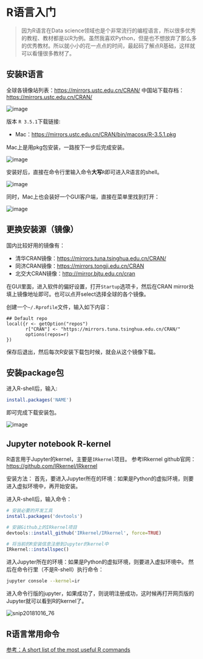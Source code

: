 # R语言入门

> 因为R语言在Data science领域也是个非常流行的编程语言，所以很多优秀的教程、教材都是以R为例。虽然我喜欢Python，但是也不想放弃了那么多的优秀教材。所以就小小的花一点点的时间，最起码了解点R基础，这样就可以看懂很多教材了。

## 安装R语言

全球各镜像站列表：https://mirrors.ustc.edu.cn/CRAN/
中国站下载存档：https://mirrors.ustc.edu.cn/CRAN/

![image](https://user-images.githubusercontent.com/14041622/47010100-afc0f180-d170-11e8-8475-2b98cdc9e40e.png)


版本 `R 3.5.1`下载链接:
- Mac：https://mirrors.ustc.edu.cn/CRAN/bin/macosx/R-3.5.1.pkg

Mac上是用pkg包安装，一路按下一步后完成安装。

![image](https://user-images.githubusercontent.com/14041622/47010257-0e866b00-d171-11e8-96d8-10f670ee7447.png)

安装好后，直接在命令行里输入命令**大写**`R`即可进入R语言的shell。

![image](https://user-images.githubusercontent.com/14041622/47010209-f1519c80-d170-11e8-937e-4ec5fd8dd588.png)

同时，Mac上也会装好一个GUI客户端，直接在菜单里找到打开：

![image](https://user-images.githubusercontent.com/14041622/47010378-5f965f00-d171-11e8-8663-5054fe800573.png)


## 更换安装源（镜像）
国内比较好用的镜像有：
- 清华CRAN镜像：https://mirrors.tuna.tsinghua.edu.cn/CRAN/
- 同济CRAN镜像：https://mirrors.tongji.edu.cn/CRAN
- 北交大CRAN镜像：http://mirror.bjtu.edu.cn/cran

在GUI里面，进入软件的偏好设置，打开`Startup`选项卡，然后在CRAN mirror处填上镜像地址即可。也可以点开select选择全球的各个镜像。

创建一个`~/.Rprofile`文件，输入如下内容：
```
## Default repo
local({r <- getOption("repos")
       r["CRAN"] <- "https://mirrors.tuna.tsinghua.edu.cn/CRAN/" 
       options(repos=r)
})
```
保存后退出，然后每次R安装下载包时候，就会从这个镜像下载。


## 安装package包
进入R-shell后，输入:
```r
install.packages('NAME')
```
即可完成下载安装包。

![image](https://user-images.githubusercontent.com/14041622/47012042-e9482b80-d175-11e8-8e8b-989cf799bc66.png)


## Jupyter notebook R-kernel
R语言用于Jupyter的kernel，主要是`IRkernel`项目。
参考IRkernel github官网：https://github.com/IRkernel/IRkernel

安装方法：
首先，要进入Jupyter所在的环境：如果是Python的虚拟环境，则要进入虚拟环境中，再开始安装。

进入R-shell后，输入命令：
```r
# 安装必要的开发工具
install.packages('devtools')

# 安装Github上的IRkernel项目
devtools::install_github('IRkernel/IRkernel', force=TRUE)

# 将当前的R安装信息注册到Jupyter的kernel中
IRkernel::installspec()
```

进入Jupyter所在的环境：如果是Python的虚拟环境，则要进入虚拟环境中。
然后在命令行里（不是R-shell）执行命令：
```sh
jupyter console --kernel=ir
```
进入命令行版的jupyter，如果成功了，则说明注册成功，这时候再打开网页版的Jupyter就可以看到R的kernel了。

![snip20181016_76](https://user-images.githubusercontent.com/14041622/47012985-3d540f80-d178-11e8-9b14-dfcb142e3d90.png)


## R语言常用命令

[参考：A short list of the most useful R commands](http://personality-project.org/r/r.commands.html)

